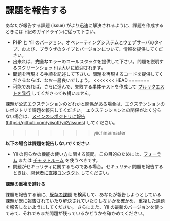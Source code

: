 課題を報告する
==============

あなたが報告する課題 (issue) がより迅速に解決されるように、課題を作成するときには下記のガイドラインに従って下さい。

* PHP と Yii のバージョン、オペレーティングシステムとウェブサーバのタイプ、および、ブラウザのタイプとバージョンについて、情報を提供してください。
* 出来れば、**完全な**エラーのコールスタックを提供して下さい。問題を説明するスクリーンショットは大いに歓迎されます。
* 問題を再現する手順を記述して下さい。問題を再現するコードを提供してくださるならば、なお一層良いでしょう。
<<<<<<< HEAD
=======
* 可能であれば、さらに進んで、失敗する単体テストを作成して [プルリクエストを発行](git-workflow.md) してくださっても構いません。

課題が公式エクステンションのどれかと関係がある場合は、エクステンションのレポジトリで課題を報告してください。
エクステンションとの関係がよく分らない場合は、[メインのレポジトリに報告](https://github.com/yiisoft/yii2/issues/new) (<https://github.com/yiisoft/yii2/issues>) してください。
>>>>>>> yiichina/master

**以下の場合は課題を報告しないでください**

* Yii の何らかの機能の使い方に関する質問。この目的のためには、[フォーラム](http://www.yiiframework.com/forum/index.php/forum/42-general-discussions-for-yii-20/) または [チャットルーム](http://www.yiiframework.com/chat/) を使うべきです。
* 問題がセキュリティに関するものである場合。セキュリティ問題を報告するときは、[開発者に直接コンタクト](http://www.yiiframework.com/security/) してください。

**課題の重複を避ける**

課題を報告する前に、[既存の課題](https://github.com/yiisoft/yii2/issues) を検索して、あなたが報告しようとしている課題が既に報告されていたり解決されていたりしないかを確かめ、重複した課題を報告しないようにしてください。
さらにまた、Yii の最新のバージョンを使ってみて、それでもまだ問題が残っているかどうかを確かめてください。

